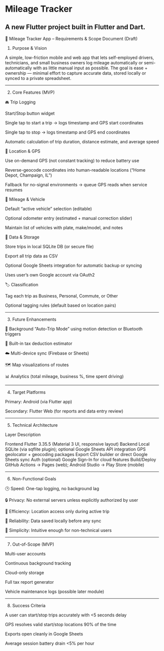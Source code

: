 # Mileage Tracker

A new Flutter project built in Flutter and Dart.
---

🧭 Mileage Tracker App – Requirements & Scope Document (Draft)

1. Purpose & Vision

A simple, low-friction mobile and web app that lets self-employed drivers, technicians, and small business owners log mileage automatically or semi-automatically with as little manual input as possible.
The goal is ease + ownership — minimal effort to capture accurate data, stored locally or synced to a private spreadsheet.


---

2. Core Features (MVP)

🚘 Trip Logging

Start/Stop button widget

Single tap to start a trip → logs timestamp and GPS start coordinates

Single tap to stop → logs timestamp and GPS end coordinates


Automatic calculation of trip duration, distance estimate, and average speed


📍 Location & GPS

Use on-demand GPS (not constant tracking) to reduce battery use

Reverse-geocode coordinates into human-readable locations (“Home Depot, Champaign, IL”)

Fallback for no-signal environments → queue GPS reads when service resumes


🧾 Mileage & Vehicle

Default “active vehicle” selection (editable)

Optional odometer entry (estimated + manual correction slider)

Maintain list of vehicles with plate, make/model, and notes


📅 Data & Storage

Store trips in local SQLite DB (or secure file)

Export all trip data as CSV

Optional Google Sheets integration for automatic backup or syncing

Uses user’s own Google account via OAuth2



🏷️ Classification

Tag each trip as Business, Personal, Commute, or Other

Optional tagging rules (default based on location pairs)



---

3. Future Enhancements

🔄 Background “Auto-Trip Mode” using motion detection or Bluetooth triggers

🧮 Built-in tax deduction estimator

☁️ Multi-device sync (Firebase or Sheets)

🗺️ Map visualizations of routes

📊 Analytics (total mileage, business %, time spent driving)



---

4. Target Platforms

Primary: Android (via Flutter app)

Secondary: Flutter Web (for reports and data entry review)



---

5. Technical Architecture

Layer	Description

Frontend	Flutter 3.35.5 (Material 3 UI, responsive layout)
Backend	Local SQLite (via sqflite plugin); optional Google Sheets API integration
GPS	geolocator + geocoding packages
Export	CSV builder or direct Google Sheets sync
Auth (optional)	Google Sign-In for cloud features
Build/Deploy	GitHub Actions → Pages (web); Android Studio → Play Store (mobile)



---

6. Non-Functional Goals

🕒 Speed: One-tap logging, no background lag

🔒 Privacy: No external servers unless explicitly authorized by user

🔋 Efficiency: Location access only during active trip

💾 Reliability: Data saved locally before any sync

🎨 Simplicity: Intuitive enough for non-technical users



---

7. Out-of-Scope (MVP)

Multi-user accounts

Continuous background tracking

Cloud-only storage

Full tax report generator

Vehicle maintenance logs (possible later module)



---

8. Success Criteria

A user can start/stop trips accurately with <5 seconds delay

GPS resolves valid start/stop locations 90% of the time

Exports open cleanly in Google Sheets

Average session battery drain <5% per hour
